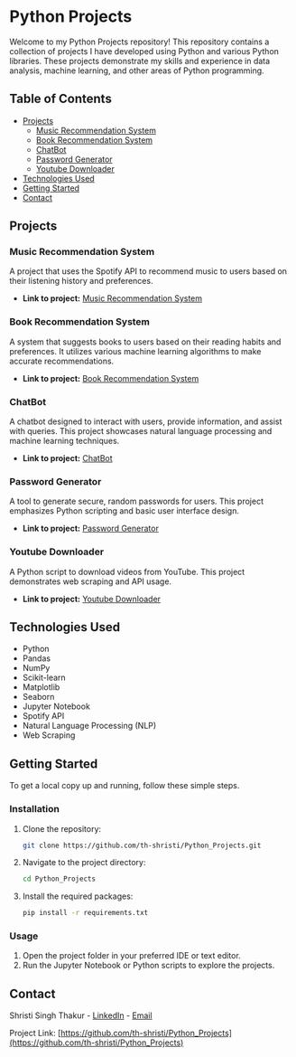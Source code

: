# Python Projects

Welcome to my Python Projects repository! This repository contains a collection of projects I have developed using Python and various Python libraries. These projects demonstrate my skills and experience in data analysis, machine learning, and other areas of Python programming.

## Table of Contents

- [Projects](#projects)
  - [Music Recommendation System](#music-recommendation-system)
  - [Book Recommendation System](#book-recommendation-system)
  - [ChatBot](#chatbot)
  - [Password Generator](#password-generator)
  - [Youtube Downloader](#youtube-downloader)
- [Technologies Used](#technologies-used)
- [Getting Started](#getting-started)
- [Contact](#contact)

## Projects

### Music Recommendation System

A project that uses the Spotify API to recommend music to users based on their listening history and preferences.

- **Link to project:** [Music Recommendation System](https://github.com/th-shristi/Python_Projects/tree/main/Music%20Recommendation%20System)

### Book Recommendation System

A system that suggests books to users based on their reading habits and preferences. It utilizes various machine learning algorithms to make accurate recommendations.

- **Link to project:** [Book Recommendation System](https://github.com/th-shristi/Python_Projects/tree/main/Book%20Recommendation%20System)

### ChatBot

A chatbot designed to interact with users, provide information, and assist with queries. This project showcases natural language processing and machine learning techniques.

- **Link to project:** [ChatBot](https://github.com/th-shristi/Python_Projects)
  
### Password Generator

A tool to generate secure, random passwords for users. This project emphasizes Python scripting and basic user interface design.

- **Link to project:** [Password Generator](https://github.com/th-shristi/Python_Projects)

### Youtube Downloader

A Python script to download videos from YouTube. This project demonstrates web scraping and API usage.

- **Link to project:** [Youtube Downloader](https://github.com/th-shristi/Python_Projects)

## Technologies Used

- Python
- Pandas
- NumPy
- Scikit-learn
- Matplotlib
- Seaborn
- Jupyter Notebook
- Spotify API
- Natural Language Processing (NLP)
- Web Scraping

## Getting Started

To get a local copy up and running, follow these simple steps.

### Installation

1. Clone the repository:
   ```sh
   git clone https://github.com/th-shristi/Python_Projects.git
   ```
2. Navigate to the project directory:
   ```sh
   cd Python_Projects
   ```
3. Install the required packages:
   ```sh
   pip install -r requirements.txt
   ```

### Usage

1. Open the project folder in your preferred IDE or text editor.
2. Run the Jupyter Notebook or Python scripts to explore the projects.

## Contact

Shristi Singh Thakur - [LinkedIn](https://www.linkedin.com/in/shristi-singh-thakur-aa8149239) - [Email](mailto:thakurshristisingh11@gmail.com)

Project Link: [https://github.com/th-shristi/Python_Projects](https://github.com/th-shristi/Python_Projects)
